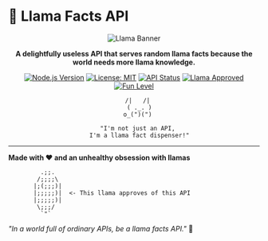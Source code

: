 # 🦙 Llama Facts API

<div align="center">

![Llama Banner](https://images.unsplash.com/photo-1583337130417-3346a1be7dee?w=800&h=200&fit=crop&crop=center)

**A delightfully useless API that serves random llama facts because the world needs more llama knowledge.**

[![Node.js Version](https://img.shields.io/badge/node-%3E%3D14.0.0-brightgreen)](https://nodejs.org/)
[![License: MIT](https://img.shields.io/badge/License-MIT-yellow.svg)](https://opensource.org/licenses/MIT)
[![API Status](https://img.shields.io/badge/API-Live-success)](http://localhost:3000)
[![Llama Approved](https://img.shields.io/badge/🦙-Approved-ff69b4)]()
[![Fun Level](https://img.shields.io/badge/Fun%20Level-Maximum-orange)]()

```
    /|   /|  
   ( ._. )
  o_(")(")

  "I'm not just an API,
   I'm a llama fact dispenser!"
```

</div>

---


**Made with ❤️ and an unhealthy obsession with llamas**

```
         .;;.
        /;;;;\  
       |;(;;;)|
       |;;;;;)|  <- This llama approves of this API
       |;;;;;)|
        \;;;/
         `"` 
```

*"In a world full of ordinary APIs, be a llama facts API."* 🦙

</div> 
